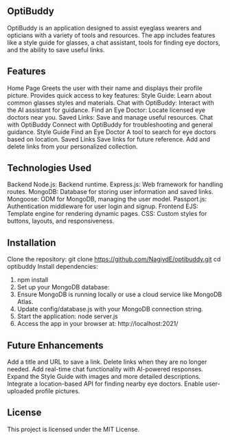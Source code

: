 ## OptiBuddy
OptiBuddy is an application designed to assist eyeglass wearers and opticians with a variety of tools and resources. The app includes features like a style guide for glasses, a chat assistant, tools for finding eye doctors, and the ability to save useful links.

## Features
Home Page
Greets the user with their name and displays their profile picture.
Provides quick access to key features:
Style Guide: Learn about common glasses styles and materials.
Chat with OptiBuddy: Interact with the AI assistant for guidance.
Find an Eye Doctor: Locate licensed eye doctors near you.
Saved Links: Save and manage useful resources.
Chat with OptiBuddy
Connect with OptiBuddy for troubleshooting and general guidance.
Style Guide
Find an Eye Doctor
A tool to search for eye doctors based on location.
Saved Links
Save links for future reference.
Add and delete links from your personalized collection.
## Technologies Used
Backend
Node.js: Backend runtime.
Express.js: Web framework for handling routes.
MongoDB: Database for storing user information and saved links.
Mongoose: ODM for MongoDB, managing the user model.
Passport.js: Authentication middleware for user login and signup.
Frontend
EJS: Template engine for rendering dynamic pages.
CSS: Custom styles for buttons, layouts, and responsiveness.

## Installation
Clone the repository:
git clone https://github.com/NagiydE/optibuddy.git
cd optibuddy
Install dependencies:
1. npm install
2. Set up your MongoDB database:
3. Ensure MongoDB is running locally or use a cloud service like MongoDB Atlas.
4. Update config/database.js with your MongoDB connection string.
5. Start the application: node server.js
6. Access the app in your browser at:
http://localhost:2021/

## Future Enhancements
Add a title and URL to save a link.
Delete links when they are no longer needed.
Add real-time chat functionality with AI-powered responses.
Expand the Style Guide with images and more detailed descriptions.
Integrate a location-based API for finding nearby eye doctors.
Enable user-uploaded profile pictures.

## License
This project is licensed under the MIT License.
